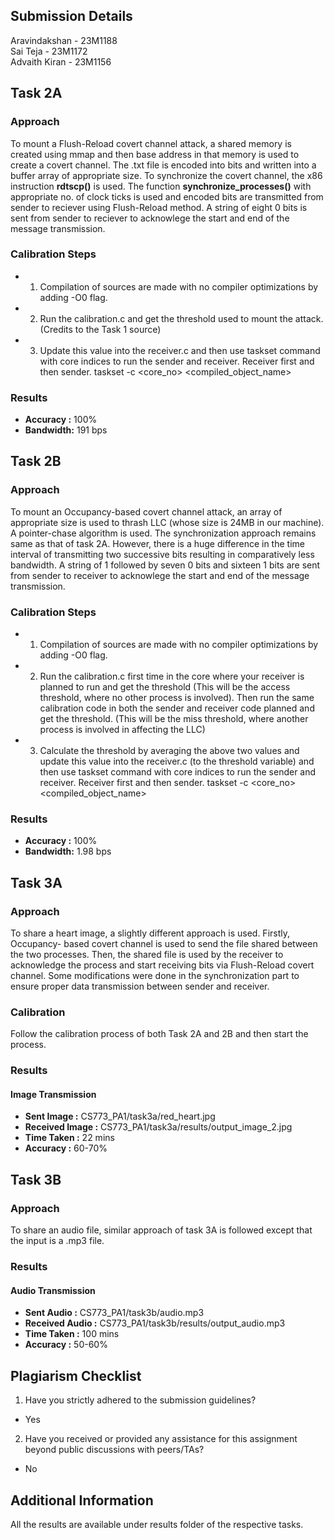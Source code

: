 ## Submission Details
Aravindakshan - 23M1188   
Sai Teja      - 23M1172  
Advaith Kiran - 23M1156  

## Task 2A
### Approach
To mount a Flush-Reload covert channel attack, a shared memory is created using mmap and then base address in that memory is used to create a covert channel.
The .txt file is encoded into bits and written into a buffer array of appropriate size.
To synchronize the covert channel, the x86 instruction **rdtscp()** is used.
The function **synchronize_processes()** with appropriate no. of clock ticks is used and encoded bits are transmitted from sender to reciever using Flush-Reload method.
A string of eight 0 bits is sent from sender to reciever to acknowlege the start and end of the message transmission. 

### Calibration Steps
- 1. Compilation of sources are made with no compiler optimizations by adding -O0 flag. 
- 2. Run the calibration.c and get the threshold used to mount the attack. (Credits to the Task 1 source)
- 3. Update this value into the receiver.c and then use taskset command with core indices to run the sender and receiver. Receiver first and then sender.
        taskset -c <core_no> <compiled_object_name>

### Results
- **Accuracy :** 100%
- **Bandwidth:** 191 bps

## Task 2B
### Approach
To mount an Occupancy-based covert channel attack, an array of appropriate size is used to thrash LLC (whose size is 24MB in our machine). A pointer-chase algorithm is used.
The synchronization approach remains same as that of task 2A. However, there is a huge difference in the time interval of transmitting two successive bits resulting in comparatively less bandwidth.
A string of 1 followed by seven 0 bits and sixteen 1 bits are sent from sender to receiver to acknowlege the start and end of the message transmission.

### Calibration Steps
- 1. Compilation of sources are made with no compiler optimizations by adding -O0 flag. 
- 2. Run the calibration.c first time in the core where your receiver is planned to run and get the threshold (This will be the access threshold, where no other process is involved). Then run the same calibration code in both the sender and receiver code planned and get the threshold. (This will be the miss threshold, where another process is involved in affecting the LLC)
- 3. Calculate the threshold by averaging the above two values and update this value into the receiver.c (to the threshold variable) and then use taskset command with core indices to run the sender and receiver. Receiver first and then sender.
        taskset -c <core_no> <compiled_object_name>

### Results
- **Accuracy :** 100% 
- **Bandwidth:** 1.98 bps

## Task 3A
### Approach
To share a heart image, a slightly different approach is used.
Firstly, Occupancy- based covert channel is used to send the file shared between the two processes.
Then, the shared file is used by the receiver to acknowledge the process and start receiving bits via Flush-Reload covert channel.
Some modifications were done in the synchronization part to ensure proper data transmission between sender and receiver.

### Calibration
Follow the calibration process of both Task 2A and 2B and then start the process.

### Results
#### Image Transmission
- **Sent Image :** CS773_PA1/task3a/red_heart.jpg
- **Received Image :** CS773_PA1/task3a/results/output_image_2.jpg
- **Time Taken :** 22 mins
- **Accuracy :** 60-70% 

## Task 3B
### Approach
To share an audio file, similar approach of task 3A is followed except that the input is a .mp3 file. 

### Results
#### Audio Transmission
- **Sent Audio :** CS773_PA1/task3b/audio.mp3
- **Received Audio :** CS773_PA1/task3b/results/output_audio.mp3
- **Time Taken :** 100 mins
- **Accuracy :** 50-60%

## Plagiarism Checklist
1. Have you strictly adhered to the submission guidelines?  
- Yes
2. Have you received or provided any assistance for this assignment beyond public discussions with peers/TAs?  
- No

## Additional Information
All the results are available under results folder of the respective tasks.
